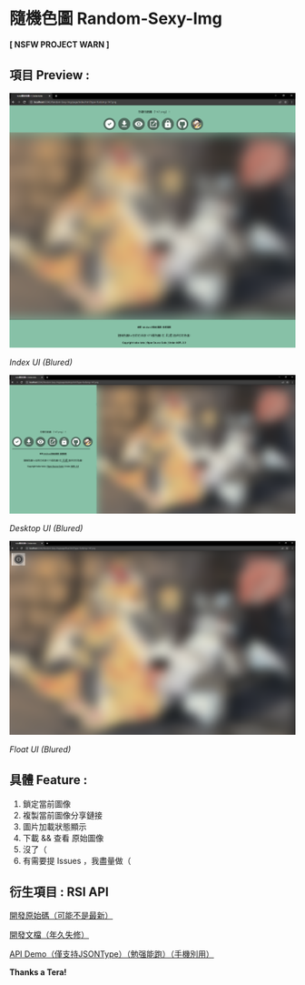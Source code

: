 # 隨機色圖 Random-Sexy-Img

**[ NSFW PROJECT  WARN ]**

## 項目 Preview : 

![index_blured](https://github.com/kobe-koto/Random-Sexy-Img/raw/main/images/preview/index_blured.png)

*Index UI (Blured)*

![desktop_blured](https://github.com/kobe-koto/Random-Sexy-Img/raw/main/images/preview/desktop_blured.png)

*Desktop UI (Blured)*

![float_blured](https://github.com/kobe-koto/Random-Sexy-Img/raw/main/images/preview/float_blured.png)

*Float UI (Blured)*

## 具體 Feature : 

1. 鎖定當前圖像
2. 複製當前圖像分享鏈接
3. 圖片加載狀態顯示
4. 下載 && 查看 原始圖像
5. 沒了（
6. 有需要提 Issues ，我盡量做（

## 衍生項目 : RSI  API

[開發原始碼（可能不是最新）](https://github.com/kobe-koto/koto-api)

[開發文檔（年久失修）](https://docs.koto.cc/apis/rsi)

[API Demo（僅支持JSONType）（勉强能跑）（手機別用）](https://random-sexy-api.demo.kobe-koto.eu.org/)



**Thanks a Tera!**

